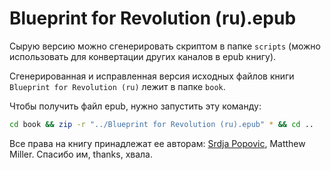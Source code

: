 # Blueprint for Revolution (ru).epub

Сырую версию можно сгенерировать скриптом в папке `scripts` (можно использовать для конвертации других каналов в epub книгу).

Сгенерированная и исправленная версия исходных файлов книги `Blueprint for Revolution (ru)` лежит в папке `book`.

Чтобы получить файл epub, нужно запустить эту команду:

```bash
cd book && zip -r "../Blueprint for Revolution (ru).epub" * && cd ..
```

Все права на книгу принадлежат ее авторам: [Srdja Popovic](https://en.wikipedia.org/wiki/Sr%C4%91a_Popovi%C4%87_\(activist\)), Matthew Miller. Спасибо им, thanks, хвала.
